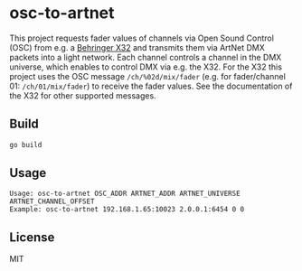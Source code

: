 # osc-to-artnet

This project requests fader values of channels via Open Sound Control (OSC) from e.g. a [Behringer X32](https://www.behringer.com/Categories/Behringer/Mixers/Digital/X32/p/P0ASF) and transmits them via ArtNet DMX packets into a light network. Each channel controls a channel in the DMX universe, which enables to control DMX via e.g. the X32. For the X32 this project uses the OSC message `/ch/%02d/mix/fader` (e.g. for fader/channel 01: `/ch/01/mix/fader`) to receive the fader values. See the documentation of the X32 for other supported messages.

## Build

```bash
go build
```

## Usage

```
Usage: osc-to-artnet OSC_ADDR ARTNET_ADDR ARTNET_UNIVERSE ARTNET_CHANNEL_OFFSET
Example: osc-to-artnet 192.168.1.65:10023 2.0.0.1:6454 0 0
```

## License

MIT
